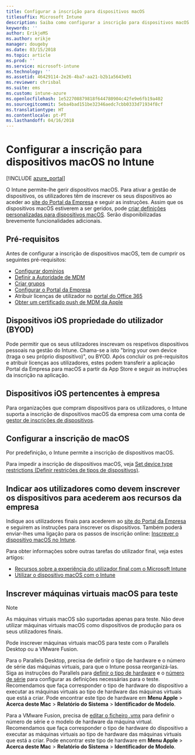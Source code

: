 ```yaml
---
title: Configurar a inscrição para dispositivos macOS
titlesuffix: Microsoft Intune
description: Saiba como configurar a inscrição para dispositivos macOS no Intune.
keywords: ''
author: ErikjeMS
ms.author: erikje
manager: dougeby
ms.date: 03/15/2018
ms.topic: article
ms.prod: ''
ms.service: microsoft-intune
ms.technology: ''
ms.assetid: 46429114-2e26-4ba7-aa21-b2b1a5643e01
ms.reviewer: chrisbal
ms.suite: ems
ms.custom: intune-azure
ms.openlocfilehash: 1e522708879818f644780904c42fe9e6fb19a402
ms.sourcegitcommit: 5eba4bad151be32346aedc7cbb0333d71934f8cf
ms.translationtype: HT
ms.contentlocale: pt-PT
ms.lasthandoff: 04/16/2018
---
```

# <a name="set-up-enrollment-for-macos-devices-in-intune"></a>Configurar a inscrição para dispositivos macOS no Intune

[!INCLUDE [azure_portal](./includes/azure_portal.md)]

O Intune permite-lhe gerir dispositivos macOS. Para ativar a gestão de dispositivos, os utilizadores têm de inscrever os seus dispositivos ao aceder ao [site do Portal da Empresa](http://portal.manage.microsoft.com) e seguir as instruções. Assim que os dispositivos macOS estiverem a ser geridos, pode [criar definições personalizadas para dispositivos macOS](custom-settings-macos.md). Serão disponibilizadas brevemente funcionalidades adicionais.

## <a name="prerequisites"></a>Pré-requisitos

Antes de configurar a inscrição de dispositivos macOS, tem de cumprir os seguintes pré-requisitos:

- [Configurar domínios](custom-domain-name-configure.md)
- [Definir a Autoridade de MDM](mdm-authority-set.md)
- [Criar grupos](https://docs.microsoft.com/intune-classic/get-started/start-with-a-paid-subscription-to-microsoft-intune-step-5)
- [Configurar o Portal da Empresa](company-portal-app.md)
- Atribuir licenças de utilizador no [portal do Office 365](http://go.microsoft.com/fwlink/p/?LinkId=698854)
- [Obter um certificado push de MDM da Apple](apple-mdm-push-certificate-get.md)

## <a name="user-owned-ios-devices-byod"></a>Dispositivos iOS propriedade do utilizador (BYOD)

Pode permitir que os seus utilizadores inscrevam os respetivos dispositivos pessoais na gestão do Intune. Chama-se a isto "bring your own device (traga o seu próprio dispositivo)", ou BYOD. Após concluir os pré-requisitos e atribuir licenças aos utilizadores, estes podem transferir a aplicação Portal da Empresa para macOS a partir da App Store e seguir as instruções da inscrição na aplicação.

## <a name="company-owned-ios-devices"></a>Dispositivos iOS pertencentes à empresa
Para organizações que compram dispositivos para os utilizadores, o Intune suporta a inscrição de dispositivos macOS da empresa com uma conta de [gestor de inscrições de dispositivos](device-enrollment-manager-enroll.md).

## <a name="set-up-macos-enrollment"></a>Configurar a inscrição de macOS

Por predefinição, o Intune permite a inscrição de dispositivos macOS.

Para impedir a inscrição de dispositivos macOS, veja [Set device type restrictions (Definir restrições de tipos de dispositivos)](enrollment-restrictions-set.md).

## <a name="tell-your-users-how-to-enroll-their-devices-to-access-company-resources"></a>Indicar aos utilizadores como devem inscrever os dispositivos para acederem aos recursos da empresa

Indique aos utilizadores finais para acederem ao [site do Portal da Empresa](https://portal.manage.microsoft.com) e seguirem as instruções para inscrever os dispositivos. Também poderá enviar-lhes uma ligação para os passos de inscrição online: [Inscrever o dispositivo macOS no Intune](https://docs.microsoft.com/intune-user-help/enroll-your-device-in-intune-macos).

Para obter informações sobre outras tarefas do utilizador final, veja estes artigos:

- [Recursos sobre a experiência do utilizador final com o Microsoft Intune](end-user-educate.md)
- [Utilizar o dispositivo macOS com o Intune](/intune-user-help/using-your-macos-device-with-intune)

## <a name="enroll-virtual-macos-machines-for-testing"></a>Inscrever máquinas virtuais macOS para teste

> [!NOTE]
> As máquinas virtuais macOS são suportadas apenas para teste. Não deve utilizar máquinas virtuais macOS como dispositivos de produção para os seus utilizadores finais. 

Pode inscrever máquinas virtuais macOS para teste com o Parallels Desktop ou a VMware Fusion. 

Para o Parallels Desktop, precisa de definir o tipo de hardware e o número de série das máquinas virtuais, para que o Intune possa reorganizá-las. Siga as instruções do Parallels para [definir o tipo de hardware](http://kb.parallels.com/123594) e o [número de série](http://kb.parallels.com/123455) para configurar as definições necessárias para o teste. Recomendamos que faça corresponder o tipo de hardware do dispositivo a executar as máquinas virtuais ao tipo de hardware das máquinas virtuais que está a criar. Pode encontrar este tipo de hardware em **Menu Apple** > **Acerca deste Mac** > **Relatório do Sistema** > **Identificador de Modelo**. 

Para a VMware Fusion, precisa de [editar o ficheiro .vmx](https://kb.vmware.com/s/article/1014782) para definir o número de série e o modelo de hardware da máquina virtual. Recomendamos que faça corresponder o tipo de hardware do dispositivo a executar as máquinas virtuais ao tipo de hardware das máquinas virtuais que está a criar. Pode encontrar este tipo de hardware em **Menu Apple** > **Acerca deste Mac** > **Relatório do Sistema** > **Identificador de Modelo**. 

